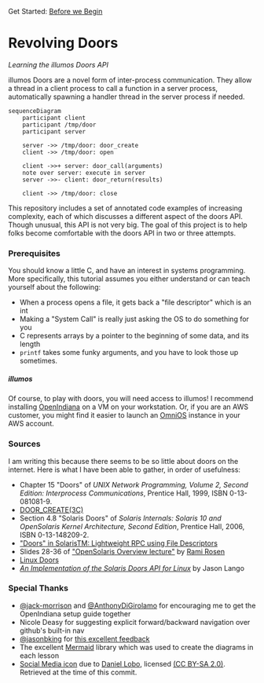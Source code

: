 Get Started: [Before we Begin](00_begin/ "Before we Begin")

# Revolving Doors
*Learning the illumos Doors API*

illumos Doors are a novel form of inter-process communication. They allow a
thread in a client process to call a function in a server process, automatically
spawning a handler thread in the server process if needed.

```mermaid
sequenceDiagram     
	participant client
	participant /tmp/door
	participant server

	server ->> /tmp/door: door_create
	client ->> /tmp/door: open

	client ->>+ server: door_call(arguments)
	note over server: execute in server
	server ->>- client: door_return(results)

	client ->> /tmp/door: close
```

This repository includes a set of annotated code examples of increasing
complexity, each of which discusses a different aspect of the doors API. Though
unusual, this API is not very big. The goal of this project is to help folks
become comfortable with the doors API in two or three attempts.

### Prerequisites
You should know a little C, and have an interest in systems programming. More
specifically, this tutorial assumes you either understand or can teach yourself
about the following:

* When a process opens a file, it gets back a "file descriptor" which is an int
* Making a "System Call" is really just asking the OS to do something for you
* C represents arrays by a pointer to the beginning of some data, and its length
* `printf` takes some funky arguments, and you have to look those up sometimes.

##### illumos
Of course, to play with doors, you will need access to illumos! I recommend
installing [OpenIndiana](appendices/OpenIndiana) on a VM on your workstation.
Or, if you are an AWS customer, you might find it easier to launch an
[OmniOS](appendices/OmniOS-AWS) instance in your AWS account.

### Sources
I am writing this because there seems to be so little about doors on the 
internet. Here is what I have been able to gather, in order of usefulness:

* Chapter 15 "Doors" of *UNIX Network Programming, Volume 2, Second Edition: Interprocess Communications*, Prentice Hall, 1999, ISBN 0-13-081081-9.
* [DOOR_CREATE(3C)](https://illumos.org/man/3C/door_create)
* Section 4.8 "Solaris Doors" of *Solaris Internals: Solaris 10 and OpenSolaris Kernel Architecture, Second Edition*, Prentice Hall, 2006, ISBN 0-13-148209-2.
* ["Doors" in SolarisTM: Lightweight RPC using File Descriptors](http://www.kohala.com/start/papers.others/doors.html)
* Slides 28-36 of ["OpenSolaris Overview  lecture"](http://www.haifux.org/lectures/160/) by [Rami Rosen](https://ramirose.wixsite.com/ramirosen)
* [Linux Doors](http://ldoor.sourceforge.net) 
* [*An Implementation of the Solaris Doors API for Linux*](https://www.researchgate.net/publication/2485752_An_Implementation_of_the_Solaris_Doors_API_for_Linux) by Jason Lango

### Special Thanks
* [@jack-morrison](https://github.com/jack-morrison) and [@AnthonyDiGirolamo](https://github.com/AnthonyDiGirolamo) for encouraging me to get the OpenIndiana setup guide together
* Nicole Deasy for suggesting explicit forward/backward navigation over github's built-in nav
* [@jasonbking](https://github.com/jasonbking) for [this excellent feedback](https://www.reddit.com/r/illumos/comments/babxsl/doors_api_tutorial/eke7es9/)
* The excellent [Mermaid](https://mermaidjs.github.io/) library which was used to create the diagrams in each lesson
* [Social Media icon](https://commons.wikimedia.org/wiki/File:Revolving_Door_Sign.jpg) due to [Daniel Lobo](https://www.flickr.com/photos/daquellamanera/), licensed [(CC BY-SA 2.0)](https://creativecommons.org/licenses/by-sa/2.0/deed.en). Retrieved at the time of this commit.
